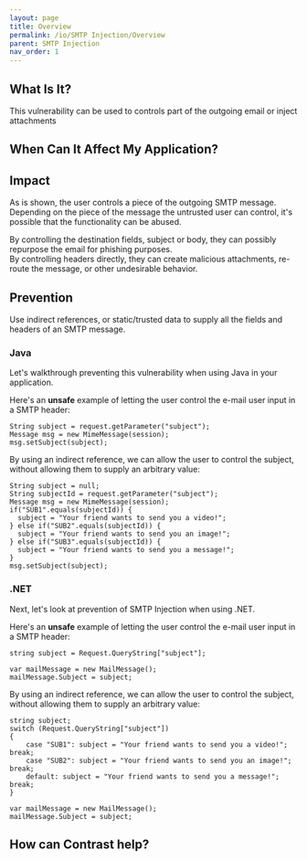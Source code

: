 ```yaml
---
layout: page
title: Overview
permalink: /io/SMTP Injection/Overview
parent: SMTP Injection
nav_order: 1
---
```




## What Is It?

This vulnerability can be used to controls part of the outgoing email or inject attachments



## When Can It Affect My Application?





## Impact



As is shown, the user controls a piece of the outgoing SMTP message. Depending on the piece of the message the untrusted user can control, it's possible that the functionality can be abused.  

By controlling the destination fields, subject or body, they can possibly repurpose the email for phishing purposes.  
By controlling headers directly, they can create malicious attachments, re-route the message, or other undesirable behavior.


## Prevention 
Use indirect references, or static/trusted data to supply all the fields and headers of an SMTP message.

### Java

Let's walkthrough preventing this vulnerability when using Java in your application.

Here's an **unsafe** example of letting the user control the e-mail user input in a SMTP header:

```
String subject = request.getParameter("subject");
Message msg = new MimeMessage(session);
msg.setSubject(subject);
```

By using an indirect reference, we can allow the user to control the subject, without allowing them to supply an arbitrary value: 

```
String subject = null;
String subjectId = request.getParameter("subject");
Message msg = new MimeMessage(session);
if("SUB1".equals(subjectId)) {
  subject = "Your friend wants to send you a video!";
} else if("SUB2".equals(subjectId)) {
  subject = "Your friend wants to send you an image!";
} else if("SUB3".equals(subjectId)) {
  subject = "Your friend wants to send you a message!";
}
msg.setSubject(subject);
```

### .NET

Next, let's look at prevention of SMTP Injection when using .NET. 

Here's an **unsafe** example of letting the user control the e-mail user input in a SMTP header:

```
string subject = Request.QueryString["subject"];

var mailMessage = new MailMessage();
mailMessage.Subject = subject;
``` 

By using an indirect reference, we can allow the user to control the subject, without allowing them to supply an arbitrary value:

```
string subject;
switch (Request.QueryString["subject"])
{
    case "SUB1": subject = "Your friend wants to send you a video!"; break;
    case "SUB2": subject = "Your friend wants to send you an image!"; break;
    default: subject = "Your friend wants to send you a message!"; break;
}

var mailMessage = new MailMessage();
mailMessage.Subject = subject;
```



## How can Contrast help?

